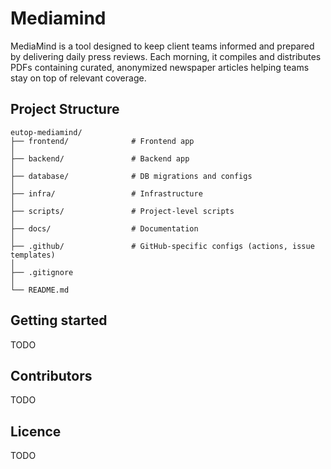 # Mediamind

MediaMind is a tool designed to keep client teams informed and prepared by 
delivering daily press reviews. Each morning, it compiles and distributes PDFs
containing curated, anonymized newspaper articles helping teams stay on top of
relevant coverage.

## Project Structure
```
eutop-mediamind/
├── frontend/              # Frontend app
│
├── backend/               # Backend app
│
├── database/              # DB migrations and configs
│
├── infra/                 # Infrastructure
│
├── scripts/               # Project-level scripts
│
├── docs/                  # Documentation
│
├── .github/               # GitHub-specific configs (actions, issue templates)
│
├── .gitignore
│
└── README.md
```

## Getting started
TODO

## Contributors
TODO

## Licence 
TODO
